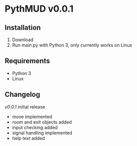 # PythMUD v0.0.1

## Installation
1. Download
2. Run main.py with Python 3, only currently works on Linux

## Requirements
 - Python 3
 - Linux

## Changelog
*v0.0.1* initial release
 - move implemented
 - room and exit objects added
 - input checking added
 - signal handling implemented
 - help text added